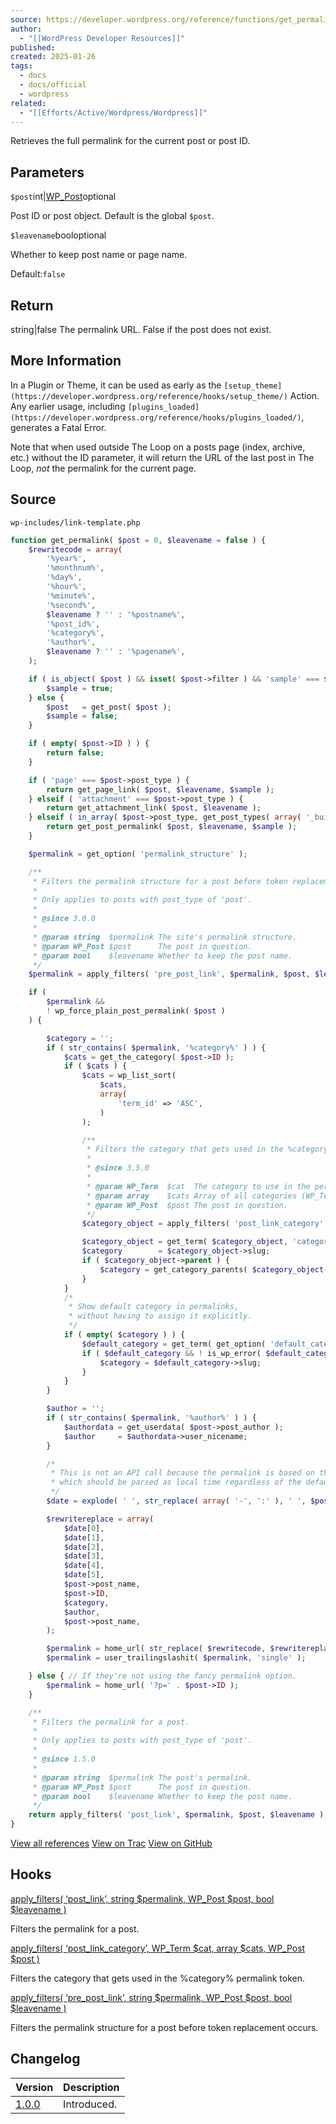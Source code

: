 ```yaml
---
source: https://developer.wordpress.org/reference/functions/get_permalink/
author:
  - "[[WordPress Developer Resources]]"
published: 
created: 2025-01-26
tags:
  - docs
  - docs/official
  - wordpress
related:
  - "[[Efforts/Active/Wordpress/Wordpress]]"
---
```

Retrieves the full permalink for the current post or post ID.

## Parameters

`$post`int|[WP\_Post](https://developer.wordpress.org/reference/classes/wp_post/)optional

Post ID or post object. Default is the global `$post`.

`$leavename`booloptional

Whether to keep post name or page name.

Default:`false`

## Return
string|false The permalink URL. False if the post does not exist.

## More Information

In a Plugin or Theme, it can be used as early as the `[setup_theme](https://developer.wordpress.org/reference/hooks/setup_theme/)` Action. Any earlier usage, including `[plugins_loaded](https://developer.wordpress.org/reference/hooks/plugins_loaded/)`, generates a Fatal Error.

Note that when used outside The Loop on a posts page (index, archive, etc.) without the ID parameter, it will return the URL of the last post in The Loop, *not* the permalink for the current page.

## Source

`wp-includes/link-template.php`

```php
function get_permalink( $post = 0, $leavename = false ) {
	$rewritecode = array(
		'%year%',
		'%monthnum%',
		'%day%',
		'%hour%',
		'%minute%',
		'%second%',
		$leavename ? '' : '%postname%',
		'%post_id%',
		'%category%',
		'%author%',
		$leavename ? '' : '%pagename%',
	);

	if ( is_object( $post ) && isset( $post->filter ) && 'sample' === $post->filter ) {
		$sample = true;
	} else {
		$post   = get_post( $post );
		$sample = false;
	}

	if ( empty( $post->ID ) ) {
		return false;
	}

	if ( 'page' === $post->post_type ) {
		return get_page_link( $post, $leavename, $sample );
	} elseif ( 'attachment' === $post->post_type ) {
		return get_attachment_link( $post, $leavename );
	} elseif ( in_array( $post->post_type, get_post_types( array( '_builtin' => false ) ), true ) ) {
		return get_post_permalink( $post, $leavename, $sample );
	}

	$permalink = get_option( 'permalink_structure' );

	/**
	 * Filters the permalink structure for a post before token replacement occurs.
	 *
	 * Only applies to posts with post_type of 'post'.
	 *
	 * @since 3.0.0
	 *
	 * @param string  $permalink The site's permalink structure.
	 * @param WP_Post $post      The post in question.
	 * @param bool    $leavename Whether to keep the post name.
	 */
	$permalink = apply_filters( 'pre_post_link', $permalink, $post, $leavename );

	if (
		$permalink &&
		! wp_force_plain_post_permalink( $post )
	) {

		$category = '';
		if ( str_contains( $permalink, '%category%' ) ) {
			$cats = get_the_category( $post->ID );
			if ( $cats ) {
				$cats = wp_list_sort(
					$cats,
					array(
						'term_id' => 'ASC',
					)
				);

				/**
				 * Filters the category that gets used in the %category% permalink token.
				 *
				 * @since 3.5.0
				 *
				 * @param WP_Term  $cat  The category to use in the permalink.
				 * @param array    $cats Array of all categories (WP_Term objects) associated with the post.
				 * @param WP_Post  $post The post in question.
				 */
				$category_object = apply_filters( 'post_link_category', $cats[0], $cats, $post );

				$category_object = get_term( $category_object, 'category' );
				$category        = $category_object->slug;
				if ( $category_object->parent ) {
					$category = get_category_parents( $category_object->parent, false, '/', true ) . $category;
				}
			}
			/*
			 * Show default category in permalinks,
			 * without having to assign it explicitly.
			 */
			if ( empty( $category ) ) {
				$default_category = get_term( get_option( 'default_category' ), 'category' );
				if ( $default_category && ! is_wp_error( $default_category ) ) {
					$category = $default_category->slug;
				}
			}
		}

		$author = '';
		if ( str_contains( $permalink, '%author%' ) ) {
			$authordata = get_userdata( $post->post_author );
			$author     = $authordata->user_nicename;
		}

		/*
		 * This is not an API call because the permalink is based on the stored post_date value,
		 * which should be parsed as local time regardless of the default PHP timezone.
		 */
		$date = explode( ' ', str_replace( array( '-', ':' ), ' ', $post->post_date ) );

		$rewritereplace = array(
			$date[0],
			$date[1],
			$date[2],
			$date[3],
			$date[4],
			$date[5],
			$post->post_name,
			$post->ID,
			$category,
			$author,
			$post->post_name,
		);

		$permalink = home_url( str_replace( $rewritecode, $rewritereplace, $permalink ) );
		$permalink = user_trailingslashit( $permalink, 'single' );

	} else { // If they're not using the fancy permalink option.
		$permalink = home_url( '?p=' . $post->ID );
	}

	/**
	 * Filters the permalink for a post.
	 *
	 * Only applies to posts with post_type of 'post'.
	 *
	 * @since 1.5.0
	 *
	 * @param string  $permalink The post's permalink.
	 * @param WP_Post $post      The post in question.
	 * @param bool    $leavename Whether to keep the post name.
	 */
	return apply_filters( 'post_link', $permalink, $post, $leavename );
}
```

[View all references](https://developer.wordpress.org/reference/files/wp-includes/link-template.php/) [View on Trac](https://core.trac.wordpress.org/browser/tags/6.7/src/wp-includes/link-template.php#L170) [View on GitHub](https://github.com/WordPress/wordpress-develop/blob/6.7/src/wp-includes/link-template.php#L170-L309)

## Hooks

[apply\_filters( ‘post\_link’, string $permalink, WP\_Post $post, bool $leavename )](https://developer.wordpress.org/reference/hooks/post_link/)

Filters the permalink for a post.

[apply\_filters( ‘post\_link\_category’, WP\_Term $cat, array $cats, WP\_Post $post )](https://developer.wordpress.org/reference/hooks/post_link_category/)

Filters the category that gets used in the %category% permalink token.

[apply\_filters( ‘pre\_post\_link’, string $permalink, WP\_Post $post, bool $leavename )](https://developer.wordpress.org/reference/hooks/pre_post_link/)

Filters the permalink structure for a post before token replacement occurs.

## Changelog

| Version | Description |
| --- | --- |
| [1.0.0](https://developer.wordpress.org/reference/since/1.0.0/) | Introduced. |
